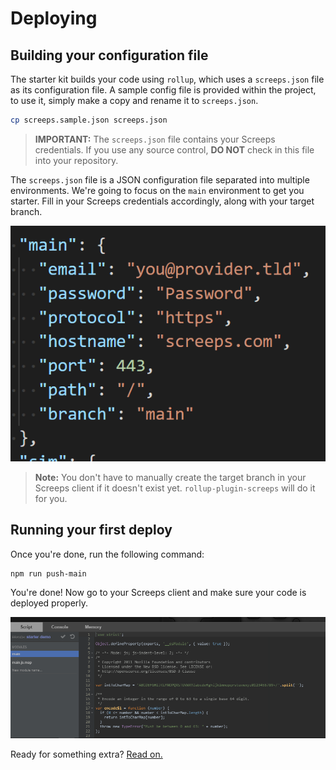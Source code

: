 # Deploying

## Building your configuration file

The starter kit builds your code using `rollup`, which uses a `screeps.json` file as its configuration file. A sample config file is provided within the project, to use it, simply make a copy and rename it to `screeps.json`.

```bash
cp screeps.sample.json screeps.json
```

> **IMPORTANT:** The `screeps.json` file contains your Screeps credentials. If you use any source control, **DO NOT** check in this file into your repository.

The `screeps.json` file is a JSON configuration file separated into multiple environments. We're going to focus on the `main` environment to get you starter. Fill in your Screeps credentials accordingly, along with your target branch.

![deploying-1](img/deploying-1.png)

> **Note:** You don't have to manually create the target branch in your Screeps client if it doesn't exist yet. `rollup-plugin-screeps` will do it for you.

## Running your first deploy

Once you're done, run the following command:

```bash
npm run push-main
```

You're done! Now go to your Screeps client and make sure your code is deployed properly.

![deploying-2](img/deploying-2.png)

Ready for something extra? [Read on.](../in-depth/module-bundling.md)
